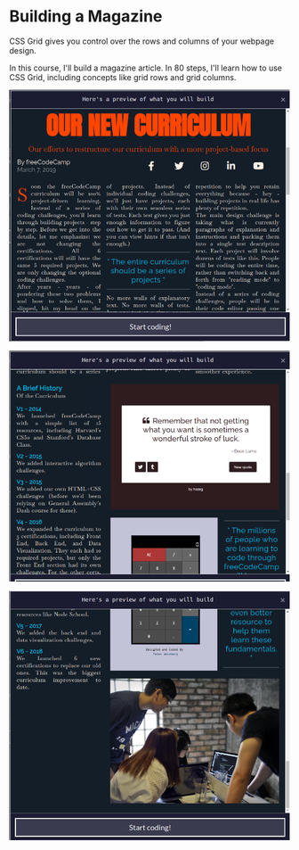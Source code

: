 # Building a Magazine

CSS Grid gives you control over the rows and columns of your webpage design.

In this course, I'll build a magazine article. In 80 steps, I'll learn how to use CSS Grid, including concepts like grid rows and grid columns.

![alt text](source-img/Magazine-part-00.png)

![alt text](source-img/Magazine-part001.png)

![alt text](source-img/Magazine-part02.png)